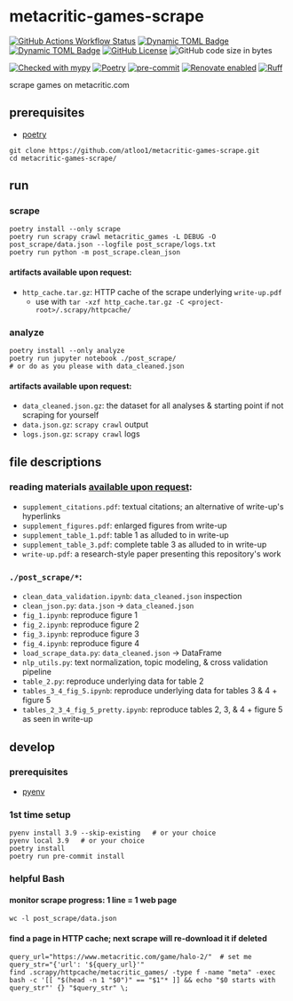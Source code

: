 # metacritic-games-scrape

[![GitHub Actions Workflow Status](https://img.shields.io/github/actions/workflow/status/atloo1/metacritic-games-scrape/ci.yaml)](https://github.com/atloo1/metacritic-games-scrape/actions/workflows/ci.yaml?query=branch%3Amain)
[![Dynamic TOML Badge](https://img.shields.io/badge/dynamic/toml?url=https%3A%2F%2Fraw.githubusercontent.com%2Fatloo1%2Fmetacritic-games-scrape%2Frefs%2Fheads%2Fmain%2Fpyproject.toml&query=%24.tool.poetry.dependencies.python&label=python)](https://github.com/atloo1/metacritic-games-scrape/blob/main/pyproject.toml)
[![Dynamic TOML Badge](https://img.shields.io/badge/dynamic/toml?url=https%3A%2F%2Fraw.githubusercontent.com%2Fatloo1%2Fmetacritic-games-scrape%2Frefs%2Fheads%2Fmain%2Fpyproject.toml&query=%24.tool.poetry.version&label=version)](https://github.com/atloo1/metacritic-games-scrape/blob/main/pyproject.toml)
[![GitHub License](https://img.shields.io/github/license/atloo1/metacritic-games-scrape)](https://github.com/atloo1/metacritic-games-scrape/blob/main/LICENSE)
![GitHub code size in bytes](https://img.shields.io/github/languages/code-size/atloo1/metacritic-games-scrape)

[![Checked with mypy](https://www.mypy-lang.org/static/mypy_badge.svg)](https://mypy-lang.org/)
[![Poetry](https://img.shields.io/endpoint?url=https://python-poetry.org/badge/v0.json)](https://python-poetry.org/)
[![pre-commit](https://img.shields.io/badge/pre--commit-enabled-brightgreen?logo=pre-commit&logoColor=white)](https://github.com/pre-commit/pre-commit)
[![Renovate enabled](https://img.shields.io/badge/renovate-enabled-brightgreen.svg)](https://renovatebot.com/)
[![Ruff](https://img.shields.io/endpoint?url=https://raw.githubusercontent.com/astral-sh/ruff/main/assets/badge/v2.json)](https://github.com/astral-sh/ruff)

scrape games on metacritic.com

## prerequisites

- [poetry](https://python-poetry.org/docs/#installing-with-pipx)

```
git clone https://github.com/atloo1/metacritic-games-scrape.git
cd metacritic-games-scrape/
```

## run

### scrape

```
poetry install --only scrape
poetry run scrapy crawl metacritic_games -L DEBUG -O post_scrape/data.json --logfile post_scrape/logs.txt
poetry run python -m post_scrape.clean_json
```

#### artifacts available upon request:

- `http_cache.tar.gz`: HTTP cache of the scrape underlying `write-up.pdf`
  - use with `tar -xzf http_cache.tar.gz -C <project-root>/.scrapy/httpcache/`

### analyze

```
poetry install --only analyze
poetry run jupyter notebook ./post_scrape/
# or do as you please with data_cleaned.json
```

#### artifacts available upon request:

- `data_cleaned.json.gz`: the dataset for all analyses & starting point if not scraping for yourself
- `data.json.gz`: `scrapy crawl` output
- `logs.json.gz`: `scrapy crawl` logs

## file descriptions

### reading materials [available upon request](https://drive.google.com/drive/folders/1m8wfo5qNFt-TyoxRlzkI1yu7kGcgnSNV?usp=sharing):

- `supplement_citations.pdf`: textual citations; an alternative of write-up's hyperlinks
- `supplement_figures.pdf`: enlarged figures from write-up
- `supplement_table_1.pdf`: table 1 as alluded to in write-up
- `supplement_table_3.pdf`: complete table 3 as alluded to in write-up
- `write-up.pdf`: a research-style paper presenting this repository's work

### `./post_scrape/*`:

- `clean_data_validation.ipynb`: `data_cleaned.json` inspection
- `clean_json.py`: `data.json` → `data_cleaned.json`
- `fig_1.ipynb`: reproduce figure 1
- `fig_2.ipynb`: reproduce figure 2
- `fig_3.ipynb`: reproduce figure 3
- `fig_4.ipynb`: reproduce figure 4
- `load_scrape_data.py`: `data_cleaned.json` → DataFrame
- `nlp_utils.py`: text normalization, topic modeling, & cross validation pipeline
- `table_2.py`: reproduce underlying data for table 2
- `tables_3_4_fig_5.ipynb`: reproduce underlying data for tables 3 & 4 + figure 5
- `tables_2_3_4_fig_5_pretty.ipynb`: reproduce tables 2, 3, & 4 + figure 5 as seen in write-up

## develop

### prerequisites

- [pyenv](https://github.com/pyenv/pyenv?tab=readme-ov-file#installation)

### 1st time setup

```
pyenv install 3.9 --skip-existing   # or your choice
pyenv local 3.9   # or your choice
poetry install
poetry run pre-commit install
```

### helpful Bash

#### monitor scrape progress: 1 line = 1 web page

```
wc -l post_scrape/data.json
```

#### find a page in HTTP cache; next scrape will re-download it if deleted

```
query_url="https://www.metacritic.com/game/halo-2/"  # set me
query_str="{'url': '${query_url}'"
find .scrapy/httpcache/metacritic_games/ -type f -name "meta" -exec bash -c '[[ "$(head -n 1 "$0")" == "$1"* ]] && echo "$0 starts with query_str"' {} "$query_str" \;
```
